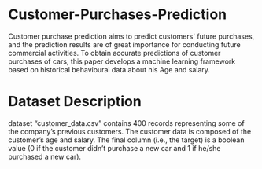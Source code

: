 # Customer-Purchases-Prediction
Customer purchase prediction aims to predict customers' future purchases, and the prediction results are of great importance for conducting future commercial activities. To obtain accurate predictions of customer purchases of cars, this paper develops a machine learning framework based on historical behavioural data about his Age and salary. 

# Dataset Description 
dataset “customer_data.csv” contains 400 records
representing some of the company’s previous customers. The customer
data is composed of the customer’s age and salary. The final column (i.e.,
the target) is a boolean value (0 if the customer didn’t purchase a new car
and 1 if he/she purchased a new car).


